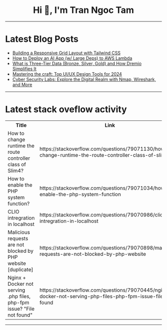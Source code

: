 <h1 align="center">Hi 👋, I'm Tran Ngoc Tam</h1>

---

# Latest Blog Posts 
<!-- BLOG-POST-LIST:START -->
- [Building a Responsive Grid Layout with Tailwind CSS](https://dev.to/ridoy_hasan/building-a-responsive-grid-layout-with-tailwind-css-3ocb)
- [How to Deploy an AI App &lpar;w/ Large Deps&rpar; to AWS Lambda](https://dev.to/qianl15/how-to-deploy-an-ai-app-w-large-deps-to-aws-lambda-1d51)
- [What is Three-Tier Data &lpar;Bronze, Silver, Gold&rpar; and How Dremio Simplifies It](https://dev.to/alexmercedcoder/what-is-three-tier-data-bronze-silver-gold-and-how-dremio-simplifies-it-4k2f)
- [Mastering the craft: Top UI/UX Design Tools for 2024](https://dev.to/kalak_khadayat/mastering-the-craft-top-uiux-design-tools-for-2024-4gh9)
- [Cyber Security Labs: Explore the Digital Realm with Nmap, Wireshark, and More](https://dev.to/labex/cyber-security-labs-explore-the-digital-realm-with-nmap-wireshark-and-more-2fn9)
<!-- BLOG-POST-LIST:END -->

---

# Latest stack oveflow activity
<table>
  <tr><th>Title</th><th>Link</th></tr>
  <!-- STACKOVERFLOW:START --><tr><td>How to change runtime the route controller class of Slim4?</td><td>https://stackoverflow.com/questions/79071130/how-to-change-runtime-the-route-controller-class-of-slim4</td></tr><tr><td>How to enable the PHP system function?</td><td>https://stackoverflow.com/questions/79071034/how-to-enable-the-php-system-function</td></tr><tr><td>CLIO intregration in localhost</td><td>https://stackoverflow.com/questions/79070986/clio-intregration-in-localhost</td></tr><tr><td>Malicious requests are not blocked by PHP website [duplicate]</td><td>https://stackoverflow.com/questions/79070898/malicious-requests-are-not-blocked-by-php-website</td></tr><tr><td>Nginx + Docker not serving .php files, php-fpm issue? &quot;File not found&quot;</td><td>https://stackoverflow.com/questions/79070445/nginx-docker-not-serving-php-files-php-fpm-issue-file-not-found</td></tr><!-- STACKOVERFLOW:END -->
</table>

---


